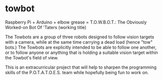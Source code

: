 # towbot
Raspberry Pi + Arduino + elbow grease = T.O.W.B.O.T.: The Obviously Worked-on Bot Of 'Taters (working title)


The Towbots are a group of three robots designed to follow vision targets with a camera, while at the same time carrying a dead load (hence "tow" bots.) The Towbots are explicitly intended to be able to follow one another, or to follow anyone or anything that is holding a suitable vision target within the Towbot's field of view.

This is an extracurricular project that will help to sharpen the programming skills of the P.O.T.A.T.O.E.S. team while hopefully being fun to work on.
